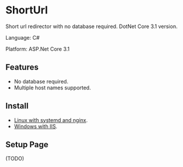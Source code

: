 # ShortUrl
Short url redirector with no database required. DotNet Core 3.1 version.

Language: C#

Platform: ASP.Net Core 3.1

## Features

- No database required.
- Multiple host names supported.

## Install

* [Linux with systemd and nginx](deployment/Linux).
* [Windows with IIS](deployment/Windows).

## Setup Page

(TODO)
